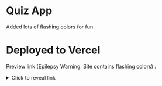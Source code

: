 # Quiz App

Added lots of flashing colors for fun.

# Deployed to Vercel

Preview link (Epilepsy Warning: Site contains flashing colors) : 
<details>
  <summary>Click to reveal link</summary>
  https://quiz-app-eight-jade.vercel.app/
</details>



